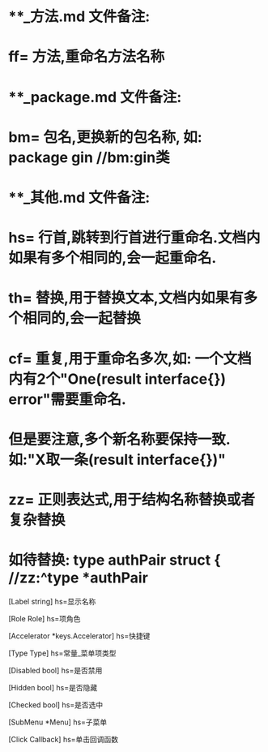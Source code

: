 # **_方法.md 文件备注:
# ff= 方法,重命名方法名称
# 
# **_package.md 文件备注:
# bm= 包名,更换新的包名称, 如: package gin //bm:gin类
#
# **_其他.md 文件备注:
# hs= 行首,跳转到行首进行重命名.文档内如果有多个相同的,会一起重命名.
# th= 替换,用于替换文本,文档内如果有多个相同的,会一起替换
# cf= 重复,用于重命名多次,如: 一个文档内有2个"One(result interface{}) error"需要重命名.
#     但是要注意,多个新名称要保持一致. 如:"X取一条(result interface{})"
# zz= 正则表达式,用于结构名称替换或者复杂替换
#     如待替换: type authPair struct { //zz:^type *authPair

[Label string]
hs=显示名称

[Role Role]
hs=项角色

[Accelerator *keys.Accelerator]
hs=快捷键

[Type Type]
hs=常量_菜单项类型

[Disabled bool]
hs=是否禁用

[Hidden bool]
hs=是否隐藏

[Checked bool]
hs=是否选中

[SubMenu *Menu]
hs=子菜单

[Click Callback]
hs=单击回调函数
